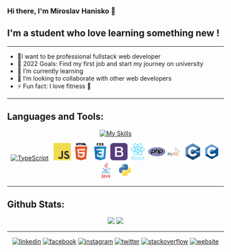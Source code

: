 ### Hi there, I'm Miroslav Hanisko 👋 


## I'm a student who love learning something new !

---


- 🎯I want to be professional fullstack web developer 
- 🥅 2022 Goals: Find my first job and start my journey on university
- 🌱 I’m currently learning 
- 👯 I’m looking to collaborate with other web developers
- ⚡ Fun fact: I love fitness 💪

---


## Languages and Tools:

<p align="center">

  <div align="center">
  
  [![My Skills](https://skillicons.dev/icons?i=js,html,css,wasm)](https://skillicons.dev)
  
  

<a href="https://www.typescriptlang.org/" target="_blank" rel="noreferrer"><img src="https://raw.githubusercontent.com/danielcranney/readme-generator/main/public/icons/skills/typescript-colored.svg" width="36" height="36" alt="TypeScript" /></a>
&nbsp;
<code><img height="40" src="https://raw.githubusercontent.com/github/explore/80688e429a7d4ef2fca1e82350fe8e3517d3494d/topics/javascript/javascript.png"></code> <code><img height="40" src="https://raw.githubusercontent.com/github/explore/80688e429a7d4ef2fca1e82350fe8e3517d3494d/topics/html/html.png"></code> <code><img height="40" src="https://raw.githubusercontent.com/github/explore/80688e429a7d4ef2fca1e82350fe8e3517d3494d/topics/css/css.png"></code> <code><img height="40" src="https://raw.githubusercontent.com/github/explore/80688e429a7d4ef2fca1e82350fe8e3517d3494d/topics/bootstrap/bootstrap.png"></code>  <code><img height="40" src="https://raw.githubusercontent.com/devicons/devicon/master/icons/react/react-original-wordmark.svg"></code> <code><img height="40" src="https://raw.githubusercontent.com/github/explore/80688e429a7d4ef2fca1e82350fe8e3517d3494d/topics/php/php.png"></code><code><img height="40" src="https://raw.githubusercontent.com/github/explore/80688e429a7d4ef2fca1e82350fe8e3517d3494d/topics/mysql/mysql.png"></code>  <code><img height="40" src="https://raw.githubusercontent.com/github/explore/80688e429a7d4ef2fca1e82350fe8e3517d3494d/topics/cpp/cpp.png"></code>
    <code><img height="40" src="https://raw.githubusercontent.com/github/explore/80688e429a7d4ef2fca1e82350fe8e3517d3494d/topics/c/c.png"></code><code><img height="40" src="https://raw.githubusercontent.com/devicons/devicon/master/icons/java/java-original-wordmark.svg"></code> <code><img height="40" src="https://raw.githubusercontent.com/github/explore/80688e429a7d4ef2fca1e82350fe8e3517d3494d/topics/python/python.png"></code>

  </div>
  </p>

---

## Github Stats:

<p align="center">
  
  <img src="https://github-readme-stats.vercel.app/api?username=MiroslavGit&hide=stars&show_icons=true&theme=chartreuse-dark&line_height=32">
  <img src="https://github-readme-stats.vercel.app/api/top-langs/?username=MiroslavGit&count_private=true&theme=chartreuse-dark&langs_count=10">

</p>

---

<!-- Social icons section -->
<p align="center">
  
   <div align="center">
 
[<img src='https://cdn.jsdelivr.net/npm/simple-icons@3.0.1/icons/linkedin.svg' alt='linkedin' height='40'>](https://www.linkedin.com/in/https://www.linkedin.com/in/miroslav-hanisko-b1abb8223//)  [<img src='https://cdn.jsdelivr.net/npm/simple-icons@3.0.1/icons/facebook.svg' alt='facebook' height='40'>](https://www.facebook.com/https://www.facebook.com/miroslav.hanisko/)  [<img src='https://cdn.jsdelivr.net/npm/simple-icons@3.0.1/icons/instagram.svg' alt='instagram' height='40'>](https://www.instagram.com/https://www.instagram.com//)  [<img src='https://cdn.jsdelivr.net/npm/simple-icons@3.0.1/icons/twitter.svg' alt='twitter' height='40'>](https://twitter.com/https://twitter.com/MiroslavHanisko)  [<img src='https://cdn.jsdelivr.net/npm/simple-icons@3.0.1/icons/stackoverflow.svg' alt='stackoverflow' height='40'>](https://stackoverflow.com/users/https://stackoverflow.com/users/15584680/miroslav-hanisko)  [<img src='https://cdn.jsdelivr.net/npm/simple-icons@3.0.1/icons/icloud.svg' alt='website' height='40'>](http://miroslav.great-site.net/)  
 
     
     
</p>


